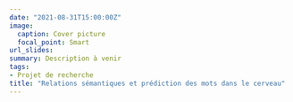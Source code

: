 ```yaml
---
date: "2021-08-31T15:00:00Z"
image:
  caption: Cover picture
  focal_point: Smart
url_slides: 
summary: Description à venir
tags:
- Projet de recherche
title: "Relations sémantiques et prédiction des mots dans le cerveau"
---
```



